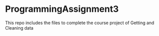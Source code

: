 # ProgrammingAssignment3
This repo includes the files to complete the course project of Getting and Cleaning data
